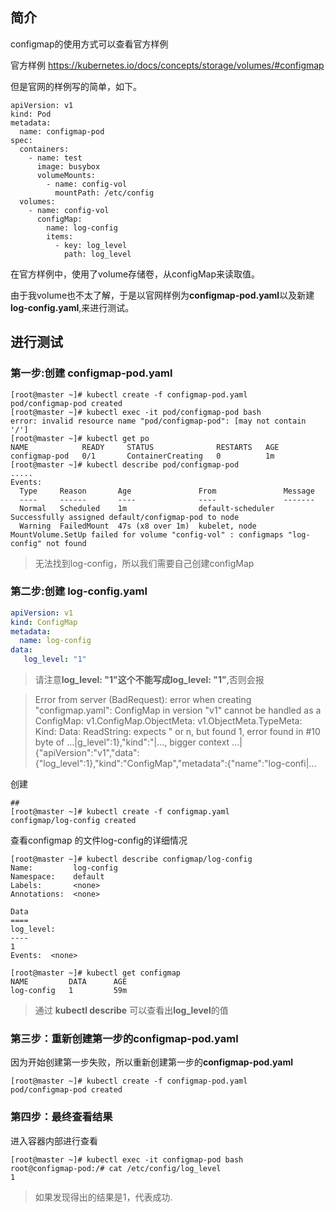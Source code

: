 ## 简介
configmap的使用方式可以查看官方样例

官方样例 https://kubernetes.io/docs/concepts/storage/volumes/#configmap

但是官网的样例写的简单，如下。
```
apiVersion: v1
kind: Pod
metadata:
  name: configmap-pod
spec:
  containers:
    - name: test
      image: busybox
      volumeMounts:
        - name: config-vol
          mountPath: /etc/config
  volumes:
    - name: config-vol
      configMap:
        name: log-config
        items:
          - key: log_level
            path: log_level
```

在官方样例中，使用了volume存储卷，从configMap来读取值。

由于我volume也不太了解，于是以官网样例为**configmap-pod.yaml**以及新建**log-config.yaml**,来进行测试。

## 进行测试

### 第一步:创建 **configmap-pod.yaml**
```shell
[root@master ~]# kubectl create -f configmap-pod.yaml 
pod/configmap-pod created
[root@master ~]# kubectl exec -it pod/configmap-pod bash
error: invalid resource name "pod/configmap-pod": [may not contain '/']
[root@master ~]# kubectl get po
NAME            READY     STATUS              RESTARTS   AGE
configmap-pod   0/1       ContainerCreating   0          1m
[root@master ~]# kubectl describe pod/configmap-pod
.....
Events:
  Type     Reason       Age               From               Message
  ----     ------       ----              ----               -------
  Normal   Scheduled    1m                default-scheduler  Successfully assigned default/configmap-pod to node
  Warning  FailedMount  47s (x8 over 1m)  kubelet, node      MountVolume.SetUp failed for volume "config-vol" : configmaps "log-config" not found

```
> 无法找到log-config，所以我们需要自己创建configMap

### 第二步:创建 **log-config.yaml**
```yaml
apiVersion: v1
kind: ConfigMap
metadata:
  name: log-config
data:
   log_level: "1"
```
> 请注意**log_level: "1"**这个不能写成**log_level: "1"**,否则会报

> Error from server (BadRequest): error when creating "configmap.yaml": ConfigMap in version "v1" cannot be handled as a ConfigMap: v1.ConfigMap.ObjectMeta: v1.ObjectMeta.TypeMeta: Kind: Data: ReadString: expects " or n, but found 1, error found in #10 byte of ...|g_level":1},"kind":"|..., bigger context ...|{"apiVersion":"v1","data":{"log_level":1},"kind":"ConfigMap","metadata":{"name":"log-confi|...

创建

```shell
## 
[root@master ~]# kubectl create -f configmap.yaml 
configmap/log-config created
```
查看configmap 的文件log-config的详细情况
```shell
[root@master ~]# kubectl describe configmap/log-config
Name:         log-config
Namespace:    default
Labels:       <none>
Annotations:  <none>

Data
====
log_level:
----
1
Events:  <none>

[root@master ~]# kubectl get configmap
NAME         DATA      AGE
log-config   1         59m

```
> 通过 **kubectl describe** 可以查看出**log_level**的值

### 第三步：重新创建第一步的**configmap-pod.yaml**
因为开始创建第一步失败，所以重新创建第一步的**configmap-pod.yaml**

```shell
[root@master ~]# kubectl create -f configmap-pod.yaml 
pod/configmap-pod created
```

### 第四步：最终查看结果

进入容器内部进行查看
```shell
[root@master ~]# kubectl exec -it configmap-pod bash
root@configmap-pod:/# cat /etc/config/log_level 
1
```

> 如果发现得出的结果是1，代表成功.